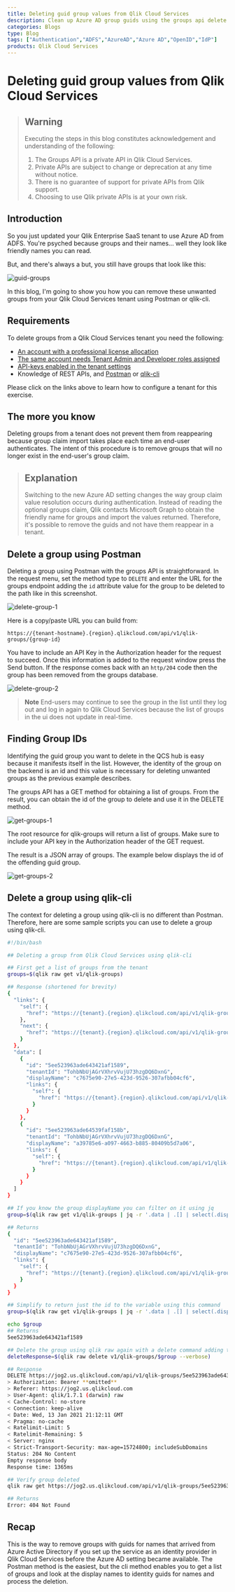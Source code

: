 ```yaml
---
title: Deleting guid group values from Qlik Cloud Services
description: Clean up Azure AD group guids using the groups api delete method
categories: Blogs
type: Blog
tags: ["Authentication","ADFS","AzureAD","Azure AD","OpenID","IdP"]
products: Qlik Cloud Services
---
```


# Deleting guid group values from Qlik Cloud Services

> ## **Warning**
> Executing the steps in this blog constitutes acknowledgement and
> understanding of the following:
> 1. The Groups API is a private API in Qlik Cloud Services.
> 2. Private APIs are subject to change or deprecation at any time without
>    notice.
> 3. There is no guarantee of support for private APIs from Qlik support.
> 4. Choosing to use Qlik private APIs is at your own risk.

## Introduction

So you just updated your Qlik Enterprise SaaS tenant to use Azure AD from ADFS.
You're psyched because groups and their names... well they look like friendly
names you can read.

But, and there's always a but,  you still have groups that look like this:

![guid-groups](../images/delete-groups-from-qcs/guid-groups.png)

In this blog, I'm going to show you how you can remove these unwanted groups
from your Qlik Cloud Services tenant using Postman or qlik-cli.

## Requirements

To delete groups from a Qlik Cloud Services tenant you need the following:

* [An account with a professional license allocation](https://help.qlik.com/en-US/cloud-services/Subsystems/Hub/Content/Sense_Hub/Admin/mc-assigning-access-to-users.htm#anchor-4)
* [The same account needs Tenant Admin and Developer roles assigned](https://help.qlik.com/en-US/cloud-services/Subsystems/Hub/Content/Sense_Hub/Admin/mc-adminster-tenant-admins.htm)
* [API-keys enabled in the tenant settings](https://qlik.dev/tutorials/generate-your-first-api-key)
* Knowledge of REST APIs, and [Postman](https://www.postman.com/) or [qlik-cli](https://qlik.dev/libraries-and-tools/qlik-cli)

Please click on the links above to learn how to configure a tenant for this
exercise.

## The more you know

Deleting groups from a tenant does not prevent them from reappearing because
group claim import takes place each time an end-user authenticates. The intent
of this procedure is to remove groups that will no longer exist in the
end-user's group claim. 

> ## **Explanation**
> Switching to the new Azure AD setting changes the way group claim
> value resolution occurs during authentication. Instead of reading the optional
> groups claim, Qlik contacts Microsoft Graph to obtain the friendly name
> for groups and import the values returned. Therefore, it's possible to remove
> the guids and not have them reappear in a tenant.

## Delete a group using Postman

Deleting a group using Postman with the groups API is straightforward. In the
request menu, set the method type to `DELETE` and enter the URL for the groups
endpoint adding the `id` attribute value for the group to be deleted to the
path like in this screenshot. 

![delete-group-1](../images/delete-groups-from-qcs/delete-group-1.png)

Here is a copy/paste URL you can build from:

```
https://{tenant-hostname}.{region}.qlikcloud.com/api/v1/qlik-groups/{group-id}
```

You have to include an API Key in the Authorization header for the request to
succeed. Once this information is added to the request window press the Send
button. If the response comes back with an `http/204` code then the group has
been removed from the groups database.

![delete-group-2](../images/delete-groups-from-qcs/delete-group-2.png)

> **Note**
>End-users may continue to see the group in the list until they log out and log
>in again to Qlik Cloud Services because the list of groups in the ui does not
>update in real-time.

## Finding Group IDs

Identifying the guid group you want to delete in the QCS hub is easy because it
manifests itself in the list. However, the identity of the group on the backend
is an id and this value is necessary for deleting unwanted groups as the
previous example describes.

The groups API has a GET method for obtaining a list of groups. From the result,
you can obtain the id of the group to delete and use it in the DELETE method.

![get-groups-1](../images/delete-groups-from-qcs/get-groups-1.png)

The root resource for qlik-groups will return a list of groups. Make sure to
include your API key in the Authorization header of the GET request.

The result is a JSON array of groups. The example below displays the id of the
offending guid group.

![get-groups-2](../images/delete-groups-from-qcs/get-groups-2.png)

## Delete a group using qlik-cli

The context for deleting a group using qlik-cli is no different than Postman.
Therefore, here are some sample scripts you can use to delete a group using
qlik-cli.

```bash
#!/bin/bash

## Deleting a group from Qlik Cloud Services using qlik-cli

## First get a list of groups from the tenant
groups=$(qlik raw get v1/qlik-groups)

## Response (shortened for brevity)
{
  "links": {
    "self": {
      "href": "https://{tenant}.{region}.qlikcloud.com/api/v1/qlik-groups"
    },
    "next": {
      "href": "https://{tenant}.{region}.qlikcloud.com/api/v1/qlik-groups?startingAfter=5ee523963ade64539faf158b"
    }
  },
  "data": [
    {
      "id": "5ee523963ade643421af1589",
      "tenantId": "TohbNbUjAGrVXhrvVujU73hzgDQ6DxnG",
      "displayName": "c7675e90-27e5-423d-9526-307afbb04cf6",
      "links": {
        "self": {
          "href": "https://{tenant}.{region}.qlikcloud.com/api/v1/qlik-groups/5ee523963ade643421af1589"
        }
      }
    },
    {
      "id": "5ee523963ade64539faf158b",
      "tenantId": "TohbNbUjAGrVXhrvVujU73hzgDQ6DxnG",
      "displayName": "a39785e6-a097-4663-b885-80409b5d7a06",
      "links": {
        "self": {
          "href": "https://{tenant}.{region}.qlikcloud.com/api/v1/qlik-groups/5ee523963ade64539faf158b"
        }
      }
    }
  ]
}

## If you know the group displayName you can filter on it using jq
group=$(qlik raw get v1/qlik-groups | jq -r '.data | .[] | select(.displayName == "c7675e90-27e5-423d-9526-307afbb04cf6")'

## Returns
{
  "id": "5ee523963ade643421af1589",
  "tenantId": "TohbNbUjAGrVXhrvVujU73hzgDQ6DxnG",
  "displayName": "c7675e90-27e5-423d-9526-307afbb04cf6",
  "links": {
    "self": {
      "href": "https://{tenant}.{region}.qlikcloud.com/api/v1/qlik-groups/5ee523963ade643421af1589"
    }
  }
}

## Simplify to return just the id to the variable using this command
group=$(qlik raw get v1/qlik-groups | jq -r '.data | .[] | select(.displayName == "c7675e90-27e5-423d-9526-307afbb04cf6") | .id')

echo $group
## Returns
5ee523963ade643421af1589

## Delete the group using qlik raw again with a delete command adding the id
deleteResponse=$(qlik raw delete v1/qlik-groups/$group --verbose)

## Response
DELETE https://jog2.us.qlikcloud.com/api/v1/qlik-groups/5ee523963ade643421af1589
> Authorization: Bearer **omitted**
> Referer: https://jog2.us.qlikcloud.com
> User-Agent: qlik/1.7.1 (darwin) raw
< Cache-Control: no-store
< Connection: keep-alive
< Date: Wed, 13 Jan 2021 21:12:11 GMT
< Pragma: no-cache
< Ratelimit-Limit: 5
< Ratelimit-Remaining: 5
< Server: nginx
< Strict-Transport-Security: max-age=15724800; includeSubDomains
Status: 204 No Content
Empty response body
Response time: 1365ms

## Verify group deleted
qlik raw get https://jog2.us.qlikcloud.com/api/v1/qlik-groups/5ee523963ade643421af1589

## Returns
Error: 404 Not Found

```

## Recap

This is the way to remove groups with guids for names that arrived from Azure
Active Directory if you set up the service as an identity provider in Qlik Cloud
Services before the Azure AD setting became available. The Postman method is the
easiest, but the cli method enables you to get a list of groups and look at the
display names to identity guids for names and process the deletion.